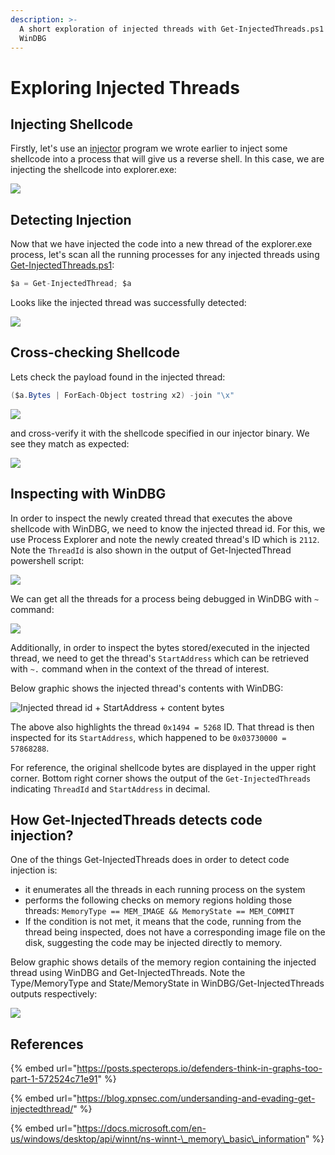 ```yaml
---
description: >-
  A short exploration of injected threads with Get-InjectedThreads.ps1 and
  WinDBG
---
```


# Exploring Injected Threads

## Injecting Shellcode

Firstly, let's use an [injector](../offensive-security/t1055-process-injection/process-injection.md) program we wrote earlier to inject some shellcode into a process that will give us a reverse shell. In this case, we are injecting the shellcode into explorer.exe:

![](../.gitbook/assets/injected-threads-explorer-injected.png)

## Detecting Injection

Now that we have injected the code into a new thread of the explorer.exe process, let's scan all the running processes for any injected threads using [Get-InjectedThreads.ps1](https://gist.github.com/jaredcatkinson/23905d34537ce4b5b1818c3e6405c1d2):

```csharp
$a = Get-InjectedThread; $a
```

Looks like the injected thread was successfully detected:

![](../.gitbook/assets/injected-threads-get-injected-thread.png)

## Cross-checking Shellcode

Lets check the payload found in the injected thread:

```csharp
($a.Bytes | ForEach-Object tostring x2) -join "\x"
```

![](../.gitbook/assets/injected-threads-shellcode2.png)

and cross-verify it with the shellcode specified in our injector binary. We see they match as expected:

![](../.gitbook/assets/injected-threads-shellcode.png)

## Inspecting with WinDBG

In order to inspect the newly created thread that executes the above shellcode with WinDBG, we need to know the injected thread id. For this, we use Process Explorer and note the newly created thread's ID which is `2112`. Note the `ThreadId` is also shown in the output of Get-InjectedThread powershell script:

![](../.gitbook/assets/injected-threads-threadid.png)

We can get all the threads for a process being debugged in WinDBG with `~` command:

![](../.gitbook/assets/injected-threads-threadid-windbg.png)

Additionally, in order to inspect the bytes stored/executed in the injected thread, we need to get the thread's `StartAddress` which can be retrieved with  `~.` command when in the context of the thread of interest.

Below graphic shows the injected thread's contents with WinDBG:

![Injected thread id + StartAddress + content bytes](../.gitbook/assets/injected-threads-inspection.png)

The above also highlights the thread `0x1494 = 5268` ID. That thread is then inspected for its `StartAddress`, which happened to be `0x03730000 = 57868288`. 

For reference, the original shellcode bytes are displayed in the upper right corner. Bottom right corner shows the output of the `Get-InjectedThreads` indicating `ThreadId` and `StartAddress` in decimal.

## How Get-InjectedThreads detects code injection?

One of the things Get-InjectedThreads does in order to detect code injection is: 

* it enumerates all the threads in each running process on the system
* performs the following checks on memory regions holding those threads: `MemoryType == MEM_IMAGE && MemoryState == MEM_COMMIT` 
* If the condition is not met, it means that the code, running from the thread being inspected, does not have a corresponding image file on the disk, suggesting the code may be injected directly to memory.

Below graphic shows details of the memory region containing the injected thread using WinDBG and Get-InjectedThreads. Note the Type/MemoryType and State/MemoryState in WinDBG/Get-InjectedThreads outputs respectively:

![](../.gitbook/assets/injected-threads-address.png)

## References

{% embed url="https://posts.specterops.io/defenders-think-in-graphs-too-part-1-572524c71e91" %}

{% embed url="https://blog.xpnsec.com/undersanding-and-evading-get-injectedthread/" %}

{% embed url="https://docs.microsoft.com/en-us/windows/desktop/api/winnt/ns-winnt-\_memory\_basic\_information" %}


